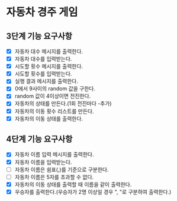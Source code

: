 # 자동차 경주 게임

## 3단계 기능 요구사항

- [x] 자동차 대수 메시지를 출력한다.
- [x] 자동차 대수를 입력받는다.
- [x] 시도할 횟수 메시지를 출력한다.
- [x] 시도할 횟수를 입력받는다.
- [x] 실행 결과 메시지를 출력한다.
- [x] 0에서 9사이의 random 값을 구한다.
- [x] random 값이 4이상이면 전진한다.
- [x] 자동차의 상태를 만든다.(1회 전진마다 -추가)
- [x] 자동차의 이동 횟수 리스트를 만든다.
- [x] 자동차의 이동 상태를 출력한다.

## 4단계 기능 요구사항

- [x] 자동차 이름 입력 메시지를 출력한다.
- [x] 자동차 이름을 입력받는다.
- [ ] 자동차 이름은 쉼표(,)를 기준으로 구분한다.
- [ ] 자동차 이름은 5자를 초과할 수 없다.
- [x] 자동차의 이동 상태를 출력할 때 이름을 같이 출력한다.
- [x] 우승자를 출력한다.(우승자가 2명 이상일 경우 ", "로 구분하여 출력한다.)